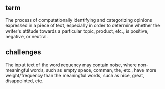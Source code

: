 ## term
The process of computationally identifying and categorizing opinions expressed in a piece of text, 
especially in order to determine whether the writer's attitude towards a particular topic, product, etc., 
is positive, negative, or neutral.

## challenges
The input text of the word requency may contain noise, where non-meaningful words, such as empty space, comman, the, etc.,
have more weight/frequency than the meaningful words, such as nice, great, disappointed, etc.
